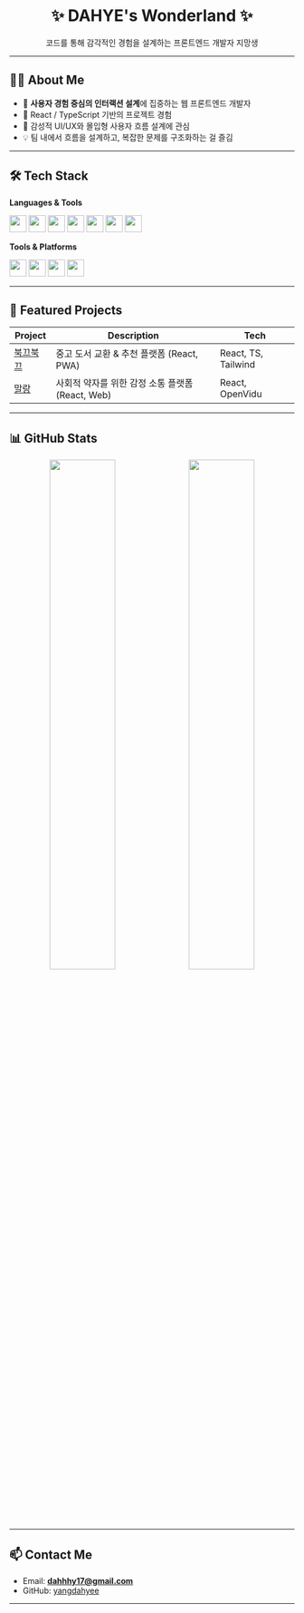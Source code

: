 <div align="center">
  <h1>✨ DAHYE's Wonderland ✨</h1>
  <p>코드를 통해 감각적인 경험을 설계하는 프론트엔드 개발자 지망생</p>
</div>

---

## 🙋‍♀️ About Me

- 🎯 **사용자 경험 중심의 인터랙션 설계**에 집중하는 웹 프론트엔드 개발자
- 🌱 React / TypeScript 기반의 프로젝트 경험
- 🎨 감성적 UI/UX와 몰입형 사용자 흐름 설계에 관심
- 💡 팀 내에서 흐름을 설계하고, 복잡한 문제를 구조화하는 걸 즐김

---

## 🛠️ Tech Stack

**Languages & Tools**
<div>
  <img src="https://cdn.jsdelivr.net/gh/devicons/devicon/icons/javascript/javascript-original.svg" height="30" />
  <img src="https://cdn.jsdelivr.net/gh/devicons/devicon/icons/typescript/typescript-original.svg" height="30" />
  <img src="https://cdn.jsdelivr.net/gh/devicons/devicon/icons/react/react-original.svg" height="30" />
  <img src="https://cdn.jsdelivr.net/gh/devicons/devicon/icons/html5/html5-original.svg" height="30" />
  <img src="https://cdn.jsdelivr.net/gh/devicons/devicon/icons/css3/css3-original.svg" height="30" />
  <img src="https://cdn.jsdelivr.net/gh/devicons/devicon/icons/python/python-original.svg" height="30" />
  <img src="https://cdn.jsdelivr.net/gh/devicons/devicon/icons/kotlin/kotlin-original.svg" height="30" />
</div>

**Tools & Platforms**
<div>
  <img src="https://cdn.jsdelivr.net/gh/devicons/devicon/icons/git/git-original.svg" height="30" />
  <img src="https://cdn.jsdelivr.net/gh/devicons/devicon/icons/github/github-original.svg" height="30" />
  <img src="https://cdn.jsdelivr.net/gh/devicons/devicon/icons/vscode/vscode-original.svg" height="30" />
  <img src="https://cdn.jsdelivr.net/gh/devicons/devicon/icons/androidstudio/androidstudio-original.svg" height="30" />
</div>

---

## 📌 Featured Projects

| Project | Description | Tech |
|--------|-------------|------|
| [북끄북끄](https://github.com/yangdahyee/bookshy) | 중고 도서 교환 & 추천 플랫폼 (React, PWA) | React, TS, Tailwind |
| [말랑](https://github.com/yangdahyee/malang) | 사회적 약자를 위한 감정 소통 플랫폼 (React, Web) | React, OpenVidu |

---

## 📊 GitHub Stats

<div align="center">
  <img src="https://github-readme-stats.vercel.app/api?username=yangdahyee&show_icons=true&theme=radical" width="48%" />
  <img src="https://github-readme-streak-stats.herokuapp.com/?user=yangdahyee&theme=radical" width="48%" />
</div>

---

## 📫 Contact Me

- Email: **dahhhy17@gmail.com**
- GitHub: [yangdahyee](https://github.com/yangdahyee)

---


